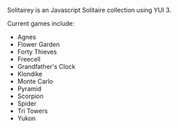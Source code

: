 Solitairey is an Javascript Solitaire collection using YUI 3.

Current games include:

- Agnes
- Flower Garden
- Forty Thieves
- Freecell
- Grandfather's Clock
- Klondike
- Monte Carlo
- Pyramid
- Scorpion
- Spider
- Tri Towers
- Yukon
